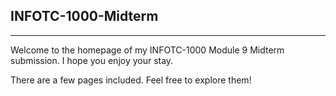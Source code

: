 ## INFOTC-1000-Midterm
***
Welcome to the homepage of my INFOTC-1000 Module 9 Midterm submission. I hope you enjoy your stay.

There are a few pages included. Feel free to explore them!
